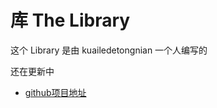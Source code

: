 # 库 The Library

这个 Library 是由 kuailedetongnian 一个人编写的

还在更新中

- [github项目地址](https://github.com/kuailedetongnian/Library)
